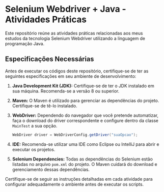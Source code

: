 # Selenium Webdriver + Java - Atividades Práticas

Este repositório reúne as atividades práticas relacionadas aos meus estudos da tecnologia Selenium Webdriver utilizando a linguagem de programação Java.

## Especificações Necessárias

Antes de executar os códigos deste repositório, certifique-se de ter as seguintes especificações em seu ambiente de desenvolvimento:

1. **Java Development Kit (JDK):** Certifique-se de ter o JDK instalado em sua máquina. Recomenda-se a versão 8 ou superior.

2. **Maven:** O Maven é utilizado para gerenciar as dependências do projeto. Certifique-se de tê-lo instalado.

3. **WebDriver:** Dependendo do navegador que você pretende automatizar, faça o download do driver correspondente e configure dentro da classe `MainTest` a sua opção.

   ```java
   WebDriver driver = WebDriverConfig.getDriver("suaOpcao");


4. **IDE:** Recomenda-se utilizar uma IDE como Eclipse ou IntelliJ para abrir e executar os projetos.

5. **Selenium Dependencies:** Todas as dependências do Selenium estão listadas no arquivo `pom.xml` do projeto. O Maven cuidará do download e gerenciamento dessas dependências.

Certifique-se de seguir as instruções detalhadas em cada atividade para configurar adequadamente o ambiente antes de executar os scripts.
